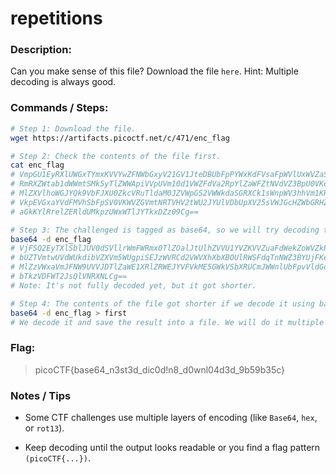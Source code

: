 # repetitions

### Description:

Can you make sense of this file?
Download the file `here`.
Hint: Multiple decoding is always good.

### Commands / Steps:

```bash
# Step 1: Download the file.
wget https://artifacts.picoctf.net/c/471/enc_flag

# Step 2: Check the contents of the file first.
cat enc_flag
# VmpGU1EyRXlUWGxTYmxKVVYwZFNWbGxyV21GV1JteDBUbFpPYWxKdFVsaFpWVlUxWVZaS1ZWWnVh
# RmRXZWtab1dWWmtSMk5yTlZWWApiVVpUVm10d1VWZFdVa2RpYlZaWFZtNVdVZ3BpU0VKeldWUkNk
# MlZXVlhoWGJYQk9VbFJXU0ZkcVRuTldaM0JZVWpGS2VWWkdaSGRXCk1sWnpWV3hhVm1KRk5XOVVW
# VkpEVGxaYVdFMVhSbFpSV0VKWVZGVmtNRTVHV2tWU2JYUlVDbUpXV25sVWJGcHZWbGRHZEdWRlZs
# aGkKYlRrelZERldUMkpzUWxWTlJYTkxDZz09Cg==

# Step 3: The challenged is tagged as base64, so we will try decoding the file with base64 first.
base64 -d enc_flag
# VjFSQ2EyTXlSblJUV0dSVllrWmFWRmx0TlZOalJtUlhZVVU1YVZKVVZuaFdWekZoWVZkR2NrNVVX
# bUZTVmtwUVdWUkdibVZXVm5WUgpiSEJzWVRCd2VWVXhXbXBOUlRWSFdqTnNWZ3BYUjFKeVZGZHdW
# MlZzVWxaVmJFNW9UVVJDTlZaWE1XRlZRWEJYVFVkME5GWkVSbXRUCmJWWnlUbFpvVldGdGVFVlhi
# bTkzVDFWT2JsQlVNRXNLCg==
# Note: It's not fully decoded yet, but it got shorter.

# Step 4: The contents of the file got shorter if we decode it using base64. And according to the hint, there's a change that we will get the flag if we try decoding multiple times.
base64 -d enc_flag > first
# We decode it and save the result into a file. We will do it multiple times until we get the flag.

```

### Flag:

> picoCTF{base64_n3st3d_dic0d!n8_d0wnl04d3d_9b59b35c}

### Notes / Tips

- Some CTF challenges use multiple layers of encoding (like `Base64`, `hex`, or `rot13`).

- Keep decoding until the output looks readable or you find a flag pattern `(picoCTF{...})`.


